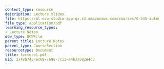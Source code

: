 ```yaml
---
content_type: resource
description: Lecture slides.
file: https://ol-ocw-studio-app-qa.s3.amazonaws.com/courses/6-345-automatic-speech-recognition-spring-2003/1749b7436c6876987c11a4b3a682e4c3_lecture1.pdf
file_type: application/pdf
learning_resource_types:
- Lecture Notes
ocw_type: OCWFile
parent_title: Lecture Notes
parent_type: CourseSection
resourcetype: Document
title: lecture1.pdf
uid: 1749b743-6c68-7698-7c11-a4b3a682e4c3
---
```

